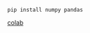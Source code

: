 ```pip install numpy pandas```


[colab]('https://colab.research.google.com/drive/1VbYdJg6s85dMzhNwVFxeGZmS-CFYKvA1?usp=sharing')